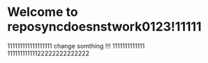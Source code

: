 # Welcome to reposyncdoesnstwork0123!11111
111111111111111111
change somthing !!!
1111111111111
11111111111122222222222222
